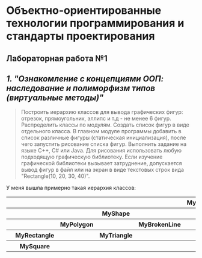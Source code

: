 # Объектно-ориентированные технологии программирования и стандарты проектирования
## Лабораторная работа №1
***1. "Ознакомление с концепциями ООП: наследование и полиморфизм типов (виртуальные методы)"*** 
---
> Построить иерархию классов для вывода графических фигур: отрезок, прямоугольник, эллипс и т.д - не менее 6 фигур. Распределить классы по модулям. 
Создать список фигур в виде отдельного класса. 
В главном модуле программы добавить в список различные фигуры (статическая инициализация), после чего запустить рисование списка фигур. 
Выполнить задание на языке C++, C# или Java. 
Для рисования использовать любую подходящую графическую библиотеку. 
Если изучение графической библиотеки вызывает затруднение, допускается вывод фигур в файл или на экран в виде текстовых строк вида "Rectangle(10, 20, 30, 40)".

У меня вышла примерно такая иерархия классов: 
<table>
    <tr>
        <th></th>
        <th></th>
        <th></th>
        <th></th>
         <th></th>
        <th>MySprite</th>
        <th></th>
        <th></th>
    </tr>
    <tr>
        <th></th>
        <th></th>
        <th></th>
        <th>MyShape</th>
         <th></th>
        <th></th>
        <th></th>
        <th>MyEllipse</th>
    </tr>
    <tr>
        <th></th>
        <th></th>
        <th>MyPolygon</th>
        <th></th>
        <th>MyBrokenLine</th>
         <th></th>
        <th></th>
        <th>MyCircle</th>
    </tr>
    <tr>
        <th></th>
        <th>MyRectangle</th>
        <th></th>
        <th>MyTriangle</th>
        <th></th>
         <th></th>
        <th></th>
        <th></th>
    </tr>
    <tr>
        <th></th>
        <th>MySquare</th>
        <th></th>
        <th></th>
         <th></th>
        <th></th>
        <th></th>
        <th></th>
    </tr>
</table>
